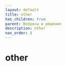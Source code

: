 ```yaml
---
layout: default
title: other
has_children: true
parent: Вопросы и решения
description: other
nav_order: 8
---
```

# other